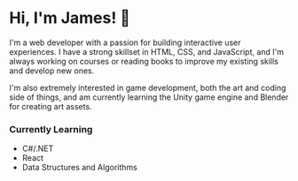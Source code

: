 # Hi, I'm James! 👋
I'm a web developer with a passion for building interactive user experiences. I have a strong skillset in HTML, CSS, and JavaScript, and I'm always working on courses or reading books to improve my existing skills and develop new ones.

I'm also extremely interested in game development, both the art and coding side of things, and am currently learning the Unity game engine and Blender for creating art assets.

### Currently Learning
- C#/.NET
- React
- Data Structures and Algorithms

<!---
Kalebur/Kalebur is a ✨ special ✨ repository because its `README.md` (this file) appears on your GitHub profile.
You can click the Preview link to take a look at your changes.
--->
